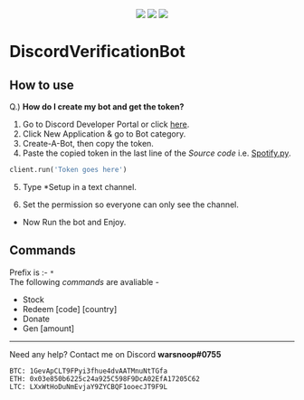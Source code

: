 <p align='center'>
<img src='https://img.shields.io/github/stars/WARSNOOP/DiscordVerificationBot'></img>
<a href="https://github.com/WARSNOOP/DiscordVerificationBot/archive/refs/tags/1.0.zip"><img src='https://img.shields.io/badge/Click-To%20Download-success'></img></a>
<img src = 'https://img.shields.io/badge/Made%20By-Warsnoop-important'></img>
</p>

# DiscordVerificationBot

## How to use

Q.) <b>How do I create my bot and get the token?</b>

1. Go to Discord Developer Portal or click [here](https://discordapp.com/developers/applications/).
2. Click New Application & go to Bot category.
3. Create-A-Bot, then copy the token.
4. Paste the copied token in the last line of the <i>Source code</i> i.e. [Spotify.py](https://github.com/WARSNOOP/SpotifyUpgrader/blob/main/src/Spotify.py).

```python
client.run('Token goes here')
```

5. Type *Setup in a text channel.

6. Set the permission so everyone can only see the channel.

- Now Run the bot and Enjoy.

## Commands

Prefix is :- `*` <br>
The following <i>commands</i> are avaliable -

- Stock
- Redeem [code] [country]
- Donate
- Gen [amount]

---

Need any help? Contact me on Discord <b>warsnoop#0755</b><br />

```
BTC: 1GevApCLT9FPyi3fhue4dvAATMnuNtTGfa
ETH: 0x03e850b6225c24a925C598F9DcA02EfA17205C62
LTC: LXxWtHoDuNmEvjaY9ZYCBQF1ooecJT9F9L
```
